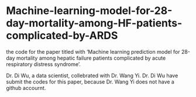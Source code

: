 # Machine-learning-model-for-28-day-mortality-among-HF-patients-complicated-by-ARDS
the code for the paper titled with ‘Machine learning prediction model for 28-day mortality among hepatic failure patients complicated by acute respiratory distress syndrome’. 

Dr. Di Wu, a data scientist, collebrated with Dr. Wang Yi. 
Dr. Di Wu have submit the codes for this paper, because Dr. Wang Yi does not have a github accournt.
